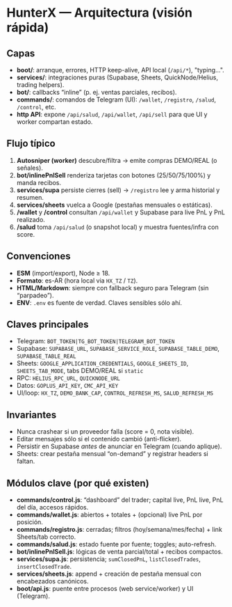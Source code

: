 # HunterX — Arquitectura (visión rápida)

## Capas
- **boot/**: arranque, errores, HTTP keep-alive, API local (`/api/*`), "typing…".
- **services/**: integraciones puras (Supabase, Sheets, QuickNode/Helius, trading helpers).
- **bot/**: callbacks “inline” (p. ej. ventas parciales, recibos).
- **commands/**: comandos de Telegram (UI): `/wallet`, `/registro`, `/salud`, `/control`, etc.
- **http API**: expone `/api/salud`, `/api/wallet`, `/api/sell` para que UI y worker compartan estado.

## Flujo típico
1. **Autosniper (worker)** descubre/filtra → emite compras DEMO/REAL (o señales).
2. **bot/inlinePnlSell** renderiza tarjetas con botones (25/50/75/100%) y manda recibos.
3. **services/supa** persiste cierres (sell) → `/registro` lee y arma historial y resumen.
4. **services/sheets** vuelca a Google (pestañas mensuales o estáticas).
5. **/wallet** y **/control** consultan `/api/wallet` y Supabase para live PnL y PnL realizado.
6. **/salud** toma `/api/salud` (o snapshot local) y muestra fuentes/infra con score.

## Convenciones
- **ESM** (import/export), Node ≥ 18.
- **Formato**: es-AR (hora local via `HX_TZ` / `TZ`).
- **HTML/Markdown**: siempre con fallback seguro para Telegram (sin “parpadeo”).
- **ENV**: `.env` es fuente de verdad. Claves sensibles sólo ahí.

## Claves principales
- Telegram: `BOT_TOKEN|TG_BOT_TOKEN|TELEGRAM_BOT_TOKEN`
- Supabase: `SUPABASE_URL`, `SUPABASE_SERVICE_ROLE`, `SUPABASE_TABLE_DEMO`, `SUPABASE_TABLE_REAL`
- Sheets: `GOOGLE_APPLICATION_CREDENTIALS`, `GOOGLE_SHEETS_ID`, `SHEETS_TAB_MODE`, tabs DEMO/REAL si `static`
- RPC: `HELIUS_RPC_URL`, `QUICKNODE_URL`
- Datos: `GOPLUS_API_KEY`, `CMC_API_KEY`
- UI/loop: `HX_TZ`, `DEMO_BANK_CAP`, `CONTROL_REFRESH_MS`, `SALUD_REFRESH_MS`

## Invariantes
- Nunca crashear si un proveedor falla (score = 0, nota visible).
- Editar mensajes sólo si el contenido cambió (anti-flicker).
- Persistir en Supabase *antes* de anunciar en Telegram (cuando aplique).
- Sheets: crear pestaña mensual “on-demand” y registrar headers si faltan.

## Módulos clave (por qué existen)
- **commands/control.js**: “dashboard” del trader; capital live, PnL live, PnL del día, accesos rápidos.
- **commands/wallet.js**: abiertos + totales + (opcional) live PnL por posición.
- **commands/registro.js**: cerradas; filtros (hoy/semana/mes/fecha) + link Sheets/tab correcto.
- **commands/salud.js**: estado fuente por fuente; toggles; auto-refresh.
- **bot/inlinePnlSell.js**: lógicas de venta parcial/total + recibos compactos.
- **services/supa.js**: persistencia; `sumClosedPnL`, `listClosedTrades`, `insertClosedTrade`.
- **services/sheets.js**: append + creación de pestaña mensual con encabezados canónicos.
- **boot/api.js**: puente entre procesos (web service/worker) y UI (Telegram).
